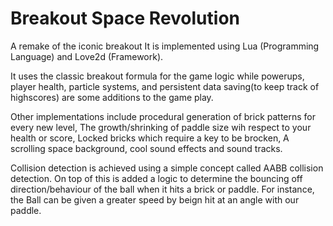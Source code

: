 # Breakout Space Revolution

A remake of the iconic breakout
It is implemented using Lua (Programming Language) and Love2d (Framework).

It uses the classic breakout formula for the game logic while powerups,
player health, particle systems, and persistent data saving(to keep track of highscores) are some additions to the game play.

Other implementations include procedural generation of brick patterns for every new level,
The growth/shrinking of paddle size wih respect to your health or score,
Locked bricks which require a key to be brocken,
A scrolling space background, cool sound effects and sound tracks.

Collision detection is achieved using a simple concept called AABB collision detection.
On top of this is added a logic to determine the bouncing off direction/behaviour of the ball when it hits a brick or paddle.
For instance, the Ball can be given a greater speed by beign hit at an angle with our paddle.

